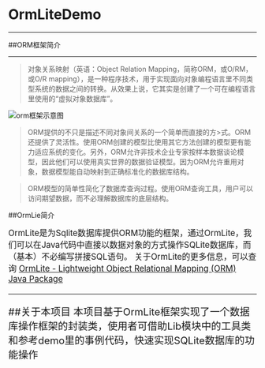 # OrmLiteDemo
-------
##ORM框架简介

-----------------
>对象关系映射（英语：Object Relation Mapping，简称ORM，或O/RM，或O/R mapping），是一种程序技术，用于实现面向对象编程语言里不同类型系统的数据之间的转换。从效果上说，它其实是创建了一个可在编程语言里使用的“虚拟对象数据库”。

![orm框架示意图](http://h.hiphotos.baidu.com/baike/c0%3Dbaike80%2C5%2C5%2C80%2C26/sign=e5742d856363f62408503151e62d809d/32fa828ba61ea8d3ea74d2b89f0a304e251f5833.jpg)
>ORM提供的不只是描述不同对象间关系的一个简单而直接的方>式。ORM还提供了灵活性。使用ORM创建的模型比使用其它方法创建的模型更有能力适应系统的变化。另外，ORM允许非技术企业专家按样本数据谈论模型，因此他们可以使用真实世界的数据验证模型。因为ORM允许重用对象，数据模型能自动映射到正确标准化的数据库结构。

>ORM模型的简单性简化了数据库查询过程。使用ORM查询工具，用户可以访问期望数据，而不必理解数据库的底层结构。


##OrmLie简介

<big>OrmLite是为Sqlite数据库提供ORM功能的框架，通过OrmLite，我们可以在Java代码中直接以数据对象的方式操作SQLite数据库，而（基本）不必编写拼接SQL语句。
关于OrmLite的更多信息，可以查询
[OrmLite - Lightweight Object Relational Mapping (ORM) Java Package](http://ormlite.com/)<big>

---

##关于本项目
本项目基于OrmLite框架实现了一个数据库操作框架的封装类，使用者可借助Lib模块中的工具类和参考demo里的事例代码，快速实现SQLite数据库的功能操作

